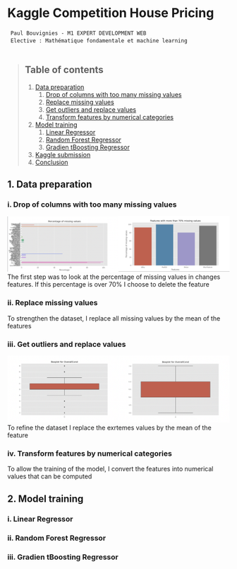 # Kaggle Competition House Pricing

` Paul Bouvignies - M1 EXPERT DEVELOPMENT WEB` <br>
` Elective : Mathématique fondamentale et machine learning`
<br>
<br>
> ## Table of contents
> 1. [Data preparation](#introduction) 
>     1. [Drop of columns with too many missing values](#df1)
>     2. [Replace missing values ](#df2)
>     3. [Get outliers and replace values ](#df3)
>     4. [Transform features by numerical categories](#df4)
> 2. [Model training ](#ml)
>     1. [Linear Regressor](#ml1)
>     2. [Random Forest Regressor](#ml2)
>     3. [Gradien tBoosting Regressor](#ml3)
> 3. [Kaggle submission](#kg)
> 4. [Conclusion](#conclusion)

## 1. Data preparation <a name="introduction"></a>
### i. Drop of columns with too many missing values <a name="df1"></a>
<img alt="screenshot" src="md_ressources/screenshot_1.png" width="50%"/><img alt="screenshot" src="md_ressources/screenshot_2.png" width="50%"/>
The first step was to look at the percentage of missing values in changes features. 
If this percentage is over 70% I choose to delete the feature 

### ii. Replace missing values <a name="df2"></a>
To strengthen the dataset, I replace all missing values by the mean of the features

### iii. Get outliers and replace values <a name="df3"></a>
<img alt="screenshot" src="md_ressources/screenshot_3.png" width="50%"/><img alt="screenshot" src="md_ressources/screenshot_4.png" width="50%"/>
To refine the dataset I replace the exrtemes values by the mean of the feature 

### iv. Transform features by numerical categories <a name="df4"></a>
To allow the training of the model, I convert the features into numerical values that can be computed 

## 2. Model training <a name="ml"></a>
### i. Linear Regressor <a name="ml1"></a>
### ii. Random Forest Regressor <a name="ml2"></a>
### iii. Gradien tBoosting Regressor <a name="ml3"></a>
